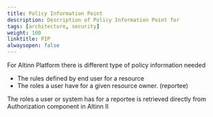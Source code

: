```yaml
---
title: Policy Information Point
description: Description of Policy Information Point for 
tags: [architecture, security]
weight: 100
linktitle: PIP
alwaysopen: false
---
```


For Altinn Platform there is different type of policy information needed

- The rules defined by end user for a resource
- The roles a user have for a given resource owner. (reportee)

The roles a user or system has for a reportee is retrieved directly from Authorization component
in Altinn II 











